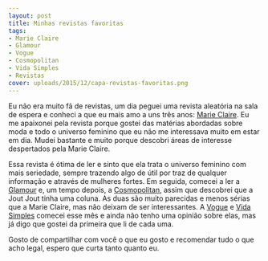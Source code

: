 ```yaml
---
layout: post
title: Minhas revistas favoritas
tags:
- Marie Claire
- Glamour
- Vogue
- Cosmopolitan
- Vida Simples
- Revistas
cover: uploads/2015/12/capa-revistas-favoritas.png
---
```


Eu não era muito fã de revistas, um dia peguei uma revista aleatória na sala de espera e conheci a que eu mais amo a uns três anos: <a href="http://www.assineglobo.com.br/produtos/marie-claire/MC/">Marie Claire</a>. Eu me apaixonei pela revista porque gostei das matérias abordadas sobre moda e todo o universo feminino que eu não me interessava muito em estar em dia. Mudei bastante e muito porque descobri áreas de interesse despertados pela Marie Claire.

Essa revista é ótima de ler e sinto que ela trata o universo feminino com mais seriedade, sempre trazendo algo de útil por traz de qualquer informação e através de mulheres fortes. Em seguida, comecei a ler a <a href="https://www.assineglobo.com.br/produtos/glamour/GL/?site_par=1&amp;origem_par=1&amp;formato_par=PRODUT_DSA&amp;versao_par=GPMIDIA&amp;gclid=Cj0KEQiA-ZSzBRDp3ITHm5KO_JYBEiQA1JjHHD-EYNAJHxlRfUhqHF_hCajPHFxg3EmCc6Qu1IyRg2QaAvBU8P8HAQ">Glamour</a> e, um tempo depois, a <a href="http://www.assine.abril.com.br/portal/assinar/revista-cosmo?origem=google_11_Revista_Cosmopolitan&amp;utm_source=google&amp;utm_medium=cpc&amp;utm_campaign=Revista_Cosmopolitan&amp;gclid=Cj0KEQiA-ZSzBRDp3ITHm5KO_JYBEiQA1JjHHGDilsLA_JAR1J8lcZsAuqeXPYy11CFBt6bNirLouoMaAhKm8P8HAQ">Cosmopolitan</a>, assim que descobrei que a Jout Jout tinha uma coluna. As duas são muito parecidas e menos sérias que a Marie Claire, mas não deixam de ser interessantes. A <a href="http://www.assineglobo.com.br/produtos/vogue/VG/?site_par=1&amp;origem_par=1&amp;formato_par=VOGUE_GCN&amp;versao_par=GPMIDIA_GCN&amp;gclid=Cj0KEQiA-ZSzBRDp3ITHm5KO_JYBEiQA1JjHHAyvBlP6ldfen1YIfzSlEt2htDdRN7fGY_3m4cIA-VEaAigQ8P8HAQ">Vogue</a> e <a href="http://www.assine.abril.com.br/portal/assinar/revista-vida-simples?origem=google_11_Revista_Vida_Simples&amp;utm_source=google&amp;utm_medium=cpc&amp;utm_campaign=Revista_Vida_Simples&amp;gclid=Cj0KEQiA-ZSzBRDp3ITHm5KO_JYBEiQA1JjHHGbPeWRLfyBRfpAyypNqK1Ti11eftAmslqscuRxS1O8aAmSl8P8HAQ">Vida Simples</a> comecei esse mês e ainda não tenho uma opinião sobre elas, mas já digo que gostei da primeira que li de cada uma.

Gosto de compartilhar com você o que eu gosto e recomendar tudo o que acho legal, espero que curta tanto quanto eu.
